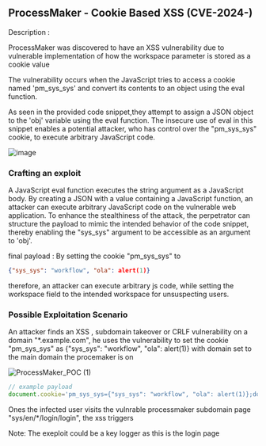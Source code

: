 ## ProcessMaker - Cookie Based XSS (CVE-2024-)

Description :

ProcessMaker  was discovered to have an XSS vulnerability due to vulnerable implementation of how the workspace parameter is stored as a cookie value 


The vulnerability occurs when the JavaScript tries to access a cookie named 'pm_sys_sys' and convert its contents to an object using the eval function.

As seen in the provided code snippet,they attempt to assign a JSON object to the 'obj' variable using the eval function. The insecure use of eval in this snippet enables a potential attacker, who has control over the "pm_sys_sys" cookie, to execute arbitrary JavaScript code.


![image](https://github.com/proflamyt/300days-of-hacking/assets/53262578/309ee307-bccf-4586-8dcf-1fe007220c09)


### Crafting an exploit 
A JavaScript eval function executes the string argument as a JavaScript body. By creating a JSON with a value containing a JavaScript function, an attacker can execute arbitrary JavaScript code on the vulnerable web application. To enhance the stealthiness of the attack, the perpetrator can structure the payload to mimic the intended behavior of the code snippet, thereby enabling the "sys_sys" argument to be accessible as an argument to 'obj'.

final payload : 
By setting the cookie "pm_sys_sys" to 

```json
{"sys_sys": "workflow", "ola": alert(1)}
```

therefore, an attacker can execute arbitrary js code, while setting the workspace field to the intended workspace for unsuspecting users.



### Possible Exploitation Scenario

An attacker finds an XSS , subdomain takeover or CRLF vulnerability on a domain "*.example.com", he uses the vulnerability to set the cookie "pm_sys_sys" as {"sys_sys": "workflow", "ola": alert(1)} 
with domain set to the main domain the procemaker is on 

![ProcessMaker_POC (1)](https://github.com/proflamyt/300days-of-hacking/assets/53262578/7048ab3b-d8f2-4793-a6cc-d66400cadc57)


```javascript
// example payload
document.cookie='pm_sys_sys={"sys_sys": "workflow", "ola": alert(1)};domain=example.com;path=/;expires=2070-01-01'
```
Ones the infected user visits the vulnrable processmaker subdomain page "sys/en/*/login/login", the xss triggers 

Note: The exeploit could be a key logger as this is the login page
